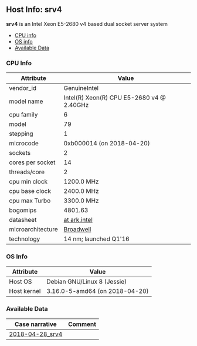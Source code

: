## Host Info: srv4

**srv4** is an Intel Xeon E5-2680 v4 based dual socket server system

- [CPU info](#user-content-cpu)
- [OS info](#user-content-os)
- [Available Data](#user-content-data)

### <a id="cpu">CPU Info</a>

| Attribute | Value |
| --------- | ----- |
| vendor_id    | GenuineIntel |
| model name   | Intel(R) Xeon(R) CPU E5-2680 v4 @ 2.40GHz |
| cpu family   | 6 |
| model        | 79 |
| stepping     | 1 |
| microcode    | 0xb000014 (on 2018-04-20) |
| sockets      | 2 |
| cores per socket | 14 |
| threads/core | 2 |
| cpu min clock   | 1200.0 MHz |
| cpu base clock  | 2400.0 MHz |
| cpu max Turbo   | 3300.0 MHz |
| bogomips     | 4801.63 |
| datasheet    | [at ark.intel](https://ark.intel.com/content/www/us/en/ark/products/91754/intel-xeon-processor-e5-2680-v4-35m-cache-2-40-ghz.html) |
| microarchitecture | [Broadwell](https://en.wikipedia.org/wiki/Broadwell_(microarchitecture)) |
| technology   | 14 nm; launched Q1'16 |

### <a id="os">OS Info</a>

| Attribute | Value |
| --------- | ----- |
| Host OS      | Debian GNU/Linux 8 (Jessie) |
| Host kernel  | 3.16.0-5-amd64 (on 2018-04-20) |

### <a id="data">Available Data</a>

| Case narrative | Comment |
| -------------- | ------- |
| [2018-04-28_srv4](2018-04-28_srv4.md) |  |
